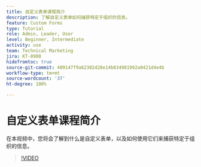 ```yaml
---
title: 自定义表单课程简介
description: 了解自定义表单如何捕获特定于组织的信息。
feature: Custom Forms
type: Tutorial
role: Admin, Leader, User
level: Beginner, Intermediate
activity: use
team: Technical Marketing
jira: KT-8908
hidefromtoc: true
source-git-commit: 409147f9a62302d28e14b834981992a0421d4e4b
workflow-type: tm+mt
source-wordcount: '37'
ht-degree: 100%

---
```


# 自定义表单课程简介

在本视频中，您将会了解到什么是自定义表单，以及如何使用它们来捕获特定于组织的信息。

>[!VIDEO](https://video.tv.adobe.com/v/335171/?quality=12&learn=on)
